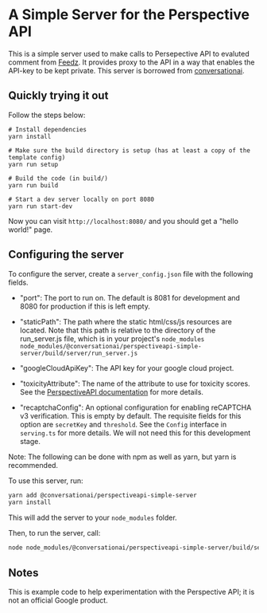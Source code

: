 # A Simple Server for the Perspective API

This is a simple server used to make calls to Persepective API to evaluted comment from [Feedz](https://github.com/NatthaponSoisangwan/django-react). It provides proxy to the API in a way that enables the API-key to be kept private. This server is borrowed from [conversationai](https://github.com/conversationai/perspectiveapi-simple-server). 

## Quickly trying it out
Follow the steps below: 
```
# Install dependencies
yarn install

# Make sure the build directory is setup (has at least a copy of the template config)
yarn run setup

# Build the code (in build/)
yarn run build

# Start a dev server locally on port 8080
yarn run start-dev
```
Now you can visit `http://localhost:8080/` and you should get a "hello world!" page.

## Configuring the server

To configure the server, create a `server_config.json` file with the following
fields.

*  "port": The port to run on. The default is 8081 for development and 8080 for
   production if this is left empty.

*  "staticPath": The path where the static html/css/js resources are located.
   Note that this path is relative to the directory of the run_server.js file, which
   is in your project's `node_modules`
   `node_modules/@conversationai/perspectiveapi-simple-server/build/server/run_server.js`

*  "googleCloudApiKey": The API key for your google cloud project.

*  "toxicityAttribute": The name of the attribute to use for toxicity scores. See the [PerspectiveAPI documentation](https://conversationai.github.com/perspectiveapi/) for more details.

*  "recaptchaConfig": An optional configuration for enabling reCAPTCHA v3 verification.
    This is empty by default. The requisite fields for this option are `secretKey` and
    `threshold`. See the `Config` interface in `serving.ts` for more details. We will not need this for this development stage. 

Note: The following can be done with npm as well as yarn, but yarn is
recommended.

To use this server, run:

```bash
yarn add @conversationai/perspectiveapi-simple-server
yarn install
```

This will add the server to your `node_modules` folder.

Then, to run the server, call:

```bash
node node_modules/@conversationai/perspectiveapi-simple-server/build/server/run_server.js server_config.json
```

## Notes
This is example code to help experimentation with the Perspective API; it is not an official Google product. 
